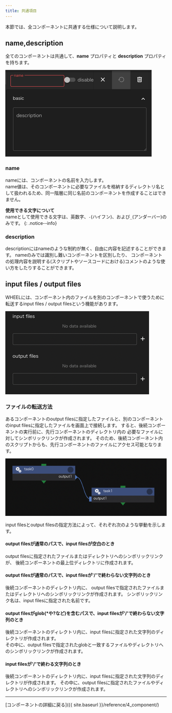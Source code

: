 ```yaml
---
title: 共通項目
---
```

本節では、全コンポーネントに共通する仕様について説明します。

## name,description
全てのコンポーネントは共通して、__name__ プロパティと __description__ プロパティを持ちます。

![img](./img/name_description.png "name_and_description")

### name
nameには、コンポーネントの名前を入力します。  
name値は、そのコンポーネントに必要なファイルを格納するディレクトリ名として扱われるため、同一階層に同じ名前のコンポーネントを作成することはできません。

__使用できる文字について__  
nameとして使用できる文字は、英数字、`-`(ハイフン)、および`_`(アンダーバー)のみです。
{: .notice--info}

### description
descriptionにはnameのような制約が無く、自由に内容を記述することができます。
nameのみでは識別し難いコンポーネントを区別したり、
コンポーネントの処理内容を説明する(スクリプトやソースコードにおける)コメントのような使い方をしたりすることができます。


## input files / output files
WHEELには、コンポーネント内のファイルを別のコンポーネントで使うために
転送するinput files / output filesという機能があります。

![img](./img/input_output_files.png "inputFiles_outputFiles")

### ファイルの転送方法
あるコンポーネントのoutput filesに指定したファイルと、別のコンポーネントのinput filesに指定したファイルを画面上で接続します。
すると、後続コンポーネントの実行前に、先行コンポーネントのディレクトリ内の
必要なファイルに対してシンボリックリンクが作成されます。
そのため、後続コンポーネント内のスクリプトからも、先行コンポーネントのファイルにアクセス可能となります。

![img](./img/input_output_connect.png "connected input and output file")

input filesとoutput filesの指定方法によって、それぞれ次のような挙動を示します。

<!-- #### input filesが空白で、output filesに通常のパスが指定されたとき -->
#### output filesが通常のパスで、input filesが空白のとき
output filesに指定されたファイルまたはディレクトリへのシンボリックリンクが、
後続コンポーネントの最上位ディレクトリに作成されます。

<!-- #### input filesが'/'で終わらない文字列で、output filesに通常のパスが指定されたとき -->
#### output filesが通常のパスで、input filesが'/'で終わらない文字列のとき
後続コンポーネントのディレクトリ内に、
output filesで指定されたファイルまたはディレクトリへのシンボリックリンクが作成されます。
シンボリックリンク名は、input filesに指定された名前です。

<!--#### inputFileが'/'で終わらない文字列で、outputFileに指定されたパスがglob(\*や\?など)を含む時-->
#### output filesがglob(\*や\?など)を含むパスで、input filesが'/'で終わらない文字列のとき
後続コンポーネントのディレクトリ内に、input filesに指定された文字列のディレクトリが作成されます。  
その中に、output filesで指定されたglobと一致するファイルやディレクトリへのシンボリックリンクが作成されます。

<!--### inputFileに'/'で終わる文字列が指定された時-->
#### input filesが'/'で終わる文字列のとき
後続コンポーネントのディレクトリ内に、input filesに指定された文字列のディレクトリが作成されます。
その中に、output filesに指定されたファイルやディレクトリへのシンボリックリンクが作成されます。

--------
[コンポーネントの詳細に戻る]({{ site.baseurl }}/reference/4_component/)
